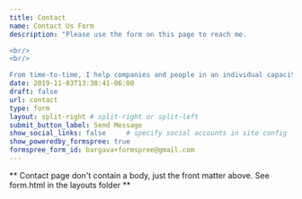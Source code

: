 ```yaml
---
title: Contact
name: Contact Us Form
description: "Please use the form on this page to reach me. 

<br/>
<br/>

From time-to-time, I help companies and people in an individual capacity in their data science journey. I also mentor early-stage startups - mostly in helping them figure out their data strategy."
date: 2019-11-03T13:38:41-06:00
draft: false
url: contact
type: form
layout: split-right # split-right or split-left
submit_button_label: Send Message
show_social_links: false     # specify social accounts in site config
show_poweredby_formspree: true
formspree_form_id: bargava+formspree@gmail.com
---
```


** Contact page don't contain a body, just the front matter above.
See form.html in the layouts folder **
